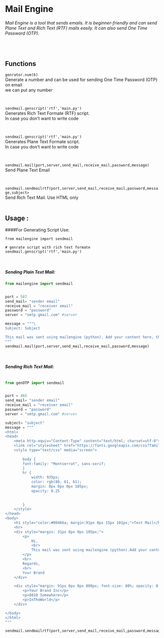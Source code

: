 # Mail Engine 
###### Mail Engine is a tool that sends emails. It is beginner-friendly and can send Plane Text and Rich Text (RTF) mails easily. It can also send One Time Password (OTP). 
<br>

## Functions

`genrator.num(6)`
<br>
Generate a number and can be used for sending  One Time Password (OTP) on email
<br>
we can put any number 

<br>

`sendmail.genscript('rtf','main.py')`
<br>
Generates Rich Text Formate (RTF) script. 
<br>
In case you don't want to write code  

<br>

`sendmail.genscript('rtf','main.py')`
<br>
Generates Plane Text Formate script. 
<br>
In case you don't want to write code

<br>

`sendmail.mail(port,server,send_mail,receive_mail,password,message)`
<br>
Send Plane Text Email

<br>

`sendmail.sendmailrtf(port,server,send_mail,receive_mail,password,message,subject>`
<br>
Send Rich Text Mail. Use HTML only 
&nbsp;  
<br>

## Usage :

####For Generating Script Use: 

    from mailengine import sendmail
    
    # genrate script with rich text formate 
    sendmail.genscript('rtf','main.py')
	
	
<br>

##### Sending Plain Text Mail:
```python
from mailengine import sendmail


port = 587 
send_mail= "sender email"
receive_mail = "receiver email"
password = "password"
server = "smtp.gmail.com" #server

message = """\
Subject: Subject

This mail was sent using mailengine (python). Add your content here, this tool >
"""
sendmail.mail(port,server,send_mail,receive_mail,password,message)
```
<br>

##### Sending Rich Text  Mail:
````python

from genOTP import sendmail


port = 465 
send_mail= "sender email"
receive_mail = "receiver email"
password = "password"
server = "smtp.gmail.com" #server

subject= "subject"
message = """
<html>
<head>
    <meta http-equiv="Content-Type" content="text/html; charset=utf-8">
    <link rel="stylesheet" href="https://fonts.googleapis.com/css?family=Montserrat">
    <style type="text/css" media="screen">
        
        body {
        font-family: "Montserrat", sans-serif;
        }
        hr {
            width: 935px;
            color: rgb(80, 61, 61);
            margin: 0px 0px 0px 105px;
            opacity: 0.25
            
            
        }
    </style>
</head>
<body>
    <h1 style="color:#00466a; margin:91px 0px 15px 101px;">Test Mail</h1>
    <hr>
    <div style="margin: 31px 0px 0px 105px;">
        <p>
            Hi,
            <br>
            This mail was sent using mailengine (python).Add your content here, this tool can send mail and OTP 
        </p>
        <br>
        Regards,
        <br>
        Your Brand
    </div>

    <div style="margin: 91px 0px 0px 800px; font-size: 80%; opacity: 0.50;">
        <p>Your Brand Inc</p>
        <p>8010 Somewhere</p>
        <p>InTheWorld</p>
    </div>

</body>
</html>
"""

sendmail.sendmailrtf(port,server,send_mail,receive_mail,password,message,subject)


````

